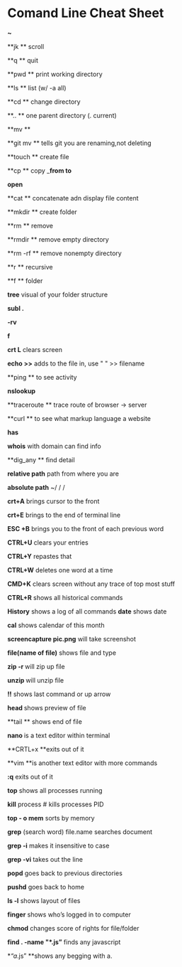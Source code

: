 Comand Line Cheat Sheet
=======================
**~**

**jk **        scroll

**q  **        quit

**pwd  **    print working directory

**ls  **        list (w/ -a all)

**cd **         change directory

**.. **         one parent directory (. current)

**mv	**		<source> <target>

**git mv  **   tells git you are renaming,not deleting

**touch **    create file

**cp  **        copy _____from to____

**open**     

**cat **        concatenate adn display file content

**mkdir **    create folder

**rm **         remove

**rmdir	**	remove empty directory

**rm -rf	**	remove nonempty directory

**r **         recursive

**f **         folder

**tree**	   visual of your folder structure

**subl .**

**-rv**

**f**

**crt L** clears screen

**echo >>**		adds to the file in, use " " >> filename

**ping   **        to see activity

**nslookup**

**traceroute **    trace route of browser -> server

**curl **         to see what markup language a website
 
**has**

**whois**         with domain can find info

**dig_any **    find detail

**relative path**     path from where you are

**absolute path**     ~/ / /

**crt+A**		brings cursor to the front

**crt+E** brings to the end of terminal line

**ESC +B** brings you to the front of each previous word

**CTRL+U** clears your entries

**CTRL+Y** repastes that

**CTRL+W** deletes one word at a time

**CMD+K** clears screen without any trace of top most stuff

**CTRL+R** shows  all historical commands

**History** shows a log of all commands
**date** 	shows date

**cal** 	shows calendar of this month

**screencapture pic.png** 	will take screenshot

**file(name of file)** shows file and type

**zip -r <name of folder>** will zip up file

**unzip <name of folder>** will unzip file

**!!** shows last command or up arrow

**head <filename>** shows preview of file

**tail <filename> ** shows end of file

**nano <filename>** is a text editor within terminal
 
**CRTL+x **exits out of it


**vim <filename> **is another text editor with more commands

**:q** exits out of it

**top** shows all processes running

**kill** process # kills processes PID

**top - o mem** sorts by memory

**grep** (search word) file.name searches document

**grep -i** makes it insensitive to case

**grep -vi** takes out the line

**popd** goes back to previous directories

**pushd** goes back to home

**ls -l** shows layout of files

**finger** shows who’s logged in to computer

**chmod** changes score of rights for file/folder

**find . -name "*.js”** finds any javascript 

**“a*.js” **shows any begging with a.